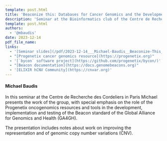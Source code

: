 ```yaml
---
template: post.html
title: 'Beaconize this: Databases for Cancer Genomics and the Development of Open Data Standards'
description: 'Seminar at the Bioinformatics club of the Centre de Recherche des Cordeliers (CRC)<br/>Université Paris Cité'
template: post.html 
authors:
  - '@mbaudis'
date: 2023-12-14
pdf_file_name:
links:
  - '[Seminar slides](/pdf/2023-12-14___Michael-Baudis__Beaconize-This__Seminar-Institut-Imagine-Paris.pdf)'
  - "[Progenetix cancer genomics resource](https://progenetix.org)"
  - '[`bycon` software project](https://github.com/progenetix/bycon/)'
  - "[Beacon documentation](https://docs.genomebeacons.org)"
  - '[ELIXIR hCNV Community](https://cnvar.org)'
---
```


#### Michael Baudis

In this seminar at the Centre de Recherche des Cordeliers in Paris Michael presents
the work of the group, with special emphasis on the role of the Progenetix oncogenomics
resources and tools in the development, implementation and testing of the Beacon
standard of the Global Alliance for Genomics and Health (GA4GH).

<!--more-->

The presentation includes notes about work on improving the representation and
of genomic copy number variations (CNV).
